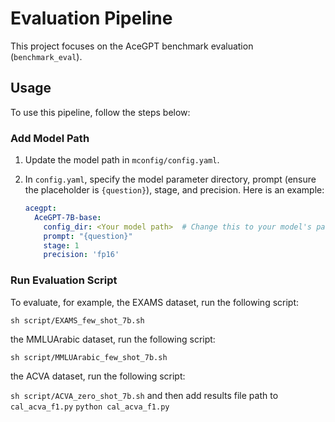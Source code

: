 # Evaluation Pipeline
This project focuses on the AceGPT benchmark evaluation (`benchmark_eval`).

## Usage
To use this pipeline, follow the steps below:

### Add Model Path
1. Update the model path in `mconfig/config.yaml`.
2. In `config.yaml`, specify the model parameter directory, prompt (ensure the placeholder is `{question}`), stage, and precision. Here is an example:

   ```yaml
   acegpt:
     AceGPT-7B-base:
       config_dir: <Your model path>  # Change this to your model's path
       prompt: "{question}"
       stage: 1
       precision: 'fp16'

### Run Evaluation Script
To evaluate, for example, the EXAMS dataset, run the following script:

```sh script/EXAMS_few_shot_7b.sh```

the MMLUArabic dataset, run the following script:

```sh script/MMLUArabic_few_shot_7b.sh```

the ACVA dataset, run the following script:

```sh script/ACVA_zero_shot_7b.sh```
and then add results file path to `cal_acva_f1.py`
```python cal_acva_f1.py```


